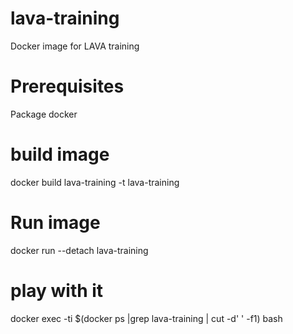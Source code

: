 # lava-training
Docker image for LAVA training

# Prerequisites
Package docker

# build image

docker build lava-training -t lava-training

# Run image
docker run --detach lava-training

# play with it
docker exec -ti $(docker ps |grep lava-training | cut -d' ' -f1) bash
